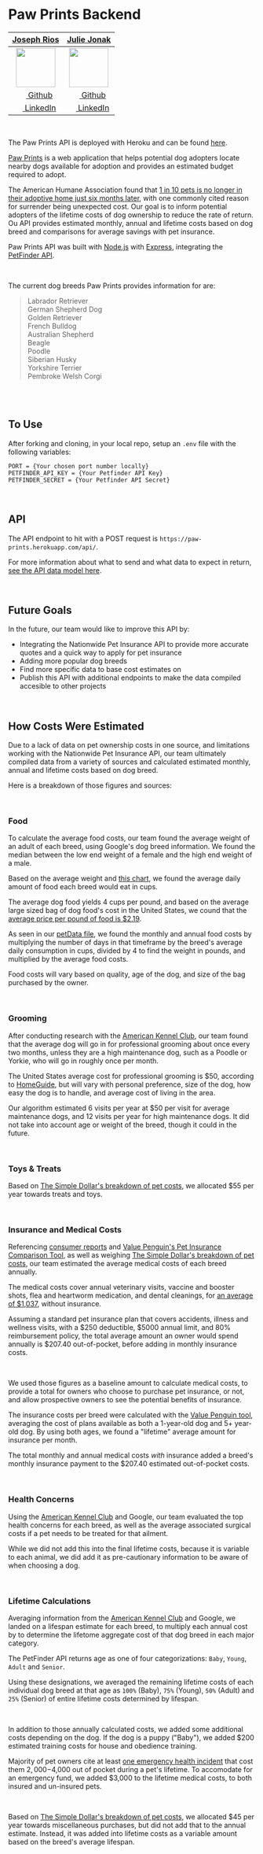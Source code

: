 # Paw Prints Backend

|   [**Joseph Rios**](https://github.com/orgs/Paw-Prints/people/josephriosIO)  |    [**Julie Jonak**](https://github.com/juliejonak)    |
|:----------------:|:----------------:|
| [<img src="https://avatars2.githubusercontent.com/u/43492172?s=400&v=4" width="80">](https://github.com/orgs/Paw-Prints/people/josephriosIO) | [<img src="https://avatars0.githubusercontent.com/u/41002881?s=460&v=4" width="80">](https://github.com/juliejonak) |
| [<img src="https://github.com/favicon.ico" width="15"> Github](https://github.com/orgs/Paw-Prints/people/josephriosIO)  | [<img src="https://github.com/favicon.ico" width="15"> Github](https://github.com/juliejonak)  | 
| [ <img src="https://static.licdn.com/sc/h/al2o9zrvru7aqj8e1x2rzsrca" width="15"> LinkedIn](https://www.linkedin.com/in/josephiosdev/) | [ <img src="https://static.licdn.com/sc/h/al2o9zrvru7aqj8e1x2rzsrca" width="15"> LinkedIn](https://www.linkedin.com/in/juliejonak/) | 

<br>

The Paw Prints API is deployed with Heroku and can be found [here](https://paw-prints.herokuapp.com/).

[Paw Prints](https://optimistic-brattain-b3415e.netlify.com/) is a web application that helps potential dog adopters locate nearby dogs available for adoption and provides an estimated budget required to adopt. 

The American Humane Association found that [1 in 10 pets is no longer in their adoptive home just six months later](https://news.orvis.com/dogs/pet-adoption-statistics-the-numbers-behind-the-need), with one commonly cited reason for surrender being unexpected cost. Our goal is to inform potential adopters of the lifetime costs of dog ownership to reduce the rate of return. Ou API provides estimated monthly, annual and lifetime costs based on dog breed and comparisons for average savings with pet insurance.

Paw Prints API was built with [Node.js](https://www.nodejs.org/en) with [Express](http://expressjs.com), integrating the [PetFinder API](https://www.petfinder.com/developers/).

<br>

The current dog breeds Paw Prints provides information for are:

> Labrador Retriever  
> German Shepherd Dog  
> Golden Retriever  
> French Bulldog  
> Australian Shepherd  
> Beagle  
> Poodle  
> Siberian Husky  
> Yorkshire Terrier  
> Pembroke Welsh Corgi  

<br>
<br>

## To Use

After forking and cloning, in your local repo, setup an `.env` file with the following variables:

```
PORT = {Your chosen port number locally}
PETFINDER_API_KEY = {Your Petfinder API Key}
PETFINDER_SECRET = {Your Petfinder API Secret}
```

<br>

## API

The API endpoint to hit with a POST request is `https://paw-prints.herokuapp.com/api/`.

For more information about what to send and what data to expect in return, [see the API data model here](./data/data_model.md).

<br>

## Future Goals

In the future, our team would like to improve this API by:

- Integrating the Nationwide Pet Insurance API to provide more accurate quotes and a quick way to apply for pet insurance
- Adding more popular dog breeds
- Find more specific data to base cost estimates on
- Publish this API with additional endpoints to make the data compiled accesible to other projects

<br>

## How Costs Were Estimated

Due to a lack of data on pet ownership costs in one source, and limitations working with the Nationwide Pet Insurance API, our team ultimately compiled data from a variety of sources and calculated estimated monthly, annual and lifetime costs based on dog breed.

Here is a breakdown of those figures and sources:

<br>

### Food

To calculate the average food costs, our team found the average weight of an adult of each breed, using Google's dog breed information. We found the median between the low end weight of a female and the high end weight of a male.

Based on the average weight and [this chart](https://www.petmd.com/blogs/nutritionnuggets/dr-coates/2015/july/are-you-feeding-your-dog-right-amount-32905), we found the average daily amount of food each breed would eat in cups.

The average dog food yields 4 cups per pound, and based on the average large sized bag of dog food's cost in the United States, we cound that the [average price per pound of food is $2.19](https://www.petfoodindustry.com/articles/7836-chewy-dog-food-price-per-pound-analyzed-royal-canin-tops).

As seen in our [petData file](./data/petData.js), we found the monthly and annual food costs by multiplying the number of days in that timeframe by the breed's average daily consumption in cups, divided by 4 to find the weight in pounds, and multiplied by the average food costs.

Food costs will vary based on quality, age of the dog, and size of the bag purchased by the owner.

<br>

### Grooming

After conducting research with the [American Kennel Club](https://www.akc.org), our team found that the average dog will go in for professional grooming about once every two months, unless they are a high maintenance dog, such as a Poodle or Yorkie, who will go in roughly once per month.

The United States average cost for professional grooming is $50, according to [HomeGuide](https://homeguide.com/costs/dog-grooming-prices), but will vary with personal preference, size of the dog, how easy the dog is to handle, and average cost of living in the area.

Our algorithm estimated 6 visits per year at $50 per visit for average maintenance dogs, and 12 visits per year for high maintenance dogs. It did not take into account age or weight of the breed, though it could in the future.

<br>

### Toys & Treats

Based on [The Simple Dollar's breakdown of pet costs](https://www.thesimpledollar.com/pet-cost-calculator/), we allocated $55 per year towards treats and toys.

<br>

### Insurance and Medical Costs

Referencing [consumer reports](https://www.consumerreports.org/pet-products/is-pet-insurance-worth-cost/) and [Value Penguin's Pet Insurance Comparison Tool](https://www.valuepenguin.com/pet-insurance/average-cost-of-pet-insurance), as well as weighing [The Simple Dollar's breakdown of pet costs](https://www.thesimpledollar.com/pet-cost-calculator/), our team estimated the average medical costs of each breed annually.

The medical costs cover annual veterinary visits, vaccine and booster shots, flea and heartworm medication, and dental cleanings, for [an average of $1,037](https://www.valuepenguin.com/pet-insurance/average-cost-of-pet-insurance), without insurance. 

Assuming a standard pet insurance plan that covers accidents, illness and wellness visits, with a $250 deductible, $5000 annual limit, and 80% reimbursement policy, the total average amount an owner would spend annually is $207.40 out-of-pocket, before adding in monthly insurance costs.

<br>

We used those figures as a baseline amount to calculate medical costs, to provide a total for owners who choose to purchase pet insurance, or not, and allow prospective owners to see the potential benefits of insurance.

The insurance costs per breed were calculated with the [Value Penguin tool](https://www.valuepenguin.com/pet-insurance/average-cost-of-pet-insurance), averaging the cost of plans available as both a 1-year-old dog and 5+ year-old dog. By using both ages, we found a "lifetime" average amount for insurance per month.

The total monthly and annual medical costs _with_ insurance added a breed's monthly insurance payment to the $207.40 estimated out-of-pocket costs.

<br>

### Health Concerns

Using the [American Kennel Club](https://www.akc.org) and Google, our team evaluated the top health concerns for each breed, as well as the average associated surgical costs if a pet needs to be treated for that ailment.

While we did not add this into the final lifetime costs, because it is variable to each animal, we did add it as pre-cautionary information to be aware of when choosing a dog.

<br>

### Lifetime Calculations

Averaging information from the [American Kennel Club](https://www.akc.org) and Google, we landed on a lifespan estimate for each breed, to multiply each annual cost by to determine the lifetome aggregate cost of that dog breed in each major category.

The PetFinder API returns age as one of four categorizations: `Baby`, `Young`, `Adult` and `Senior`.

Using these designations, we averaged the remaining lifetime costs of each individual dog breed at that age as `100%` (Baby), `75%` (Young), `50%` (Adult) and `25%` (Senior) of entire lifetime costs determined by lifespan.

<br>

In addition to those annually calculated costs, we added some additional costs depending on the dog. If the dog is a puppy ("Baby"), we added $200 estimated training costs for house and obedience training.

Majority of pet owners cite at least [one emergency health incident](https://www.thesimpledollar.com/pet-cost-calculator/) that cost them $2,000-$4,000 out of pocket during a pet's lifetime. To accomodate for an emergency fund, we added $3,000 to the lifetime medical costs, to both insured and un-insured pets.

<br>

Based on [The Simple Dollar's breakdown of pet costs](https://www.thesimpledollar.com/pet-cost-calculator/), we allocated $45 per year towards miscellaneous purchases, but did not add that to the annual estimate. Instead, it was added into lifetime costs as a variable amount based on the breed's average lifespan.

<br>
<br>